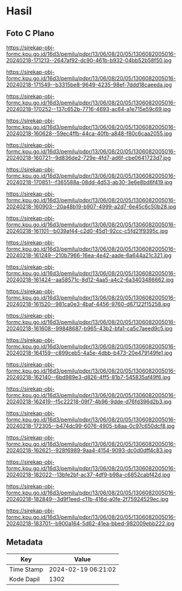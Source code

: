 # Hasil

## Foto C Plano

https://sirekap-obj-formc.kpu.go.id/16d3/pemilu/pdpr/13/06/08/20/05/1306082005016-20240218-171213--2647af92-dc90-461b-b932-04bb52b58f50.jpg

https://sirekap-obj-formc.kpu.go.id/16d3/pemilu/pdpr/13/06/08/20/05/1306082005016-20240218-171549--b3315be8-9649-4235-98ef-7ddd18caeeda.jpg

https://sirekap-obj-formc.kpu.go.id/16d3/pemilu/pdpr/13/06/08/20/05/1306082005016-20240218-170252--137c652b-7716-4693-ac64-a1e715e59c69.jpg

https://sirekap-obj-formc.kpu.go.id/16d3/pemilu/pdpr/13/06/08/20/05/1306082005016-20240218-160628--59ec4ffb-44ca-40fb-a848-f80c6caa2055.jpg

https://sirekap-obj-formc.kpu.go.id/16d3/pemilu/pdpr/13/06/08/20/05/1306082005016-20240218-160721--9d836de2-729e-4fd7-ad6f-cbe0641723d7.jpg

https://sirekap-obj-formc.kpu.go.id/16d3/pemilu/pdpr/13/06/08/20/05/1306082005016-20240218-170851--f365588a-08dd-4d53-ab30-3e6e8bd6f419.jpg

https://sirekap-obj-formc.kpu.go.id/16d3/pemilu/pdpr/13/06/08/20/05/1306082005016-20240218-160903--20a48b19-b907-4999-a2d7-6e45c6c50b28.jpg

https://sirekap-obj-formc.kpu.go.id/16d3/pemilu/pdpr/13/06/08/20/05/1306082005016-20240218-161101--b039af44-c2d0-45d1-92cc-c5fd21f9395c.jpg

https://sirekap-obj-formc.kpu.go.id/16d3/pemilu/pdpr/13/06/08/20/05/1306082005016-20240218-161249--210b7966-16ea-4e42-aade-6a644a21c321.jpg

https://sirekap-obj-formc.kpu.go.id/16d3/pemilu/pdpr/13/06/08/20/05/1306082005016-20240218-161424--aa58571c-8d12-4aa5-a4c2-6a3403486662.jpg

https://sirekap-obj-formc.kpu.go.id/16d3/pemilu/pdpr/13/06/08/20/05/1306082005016-20240218-161520--981ca0e3-4baf-4456-9760-d67122f15258.jpg

https://sirekap-obj-formc.kpu.go.id/16d3/pemilu/pdpr/13/06/08/20/05/1306082005016-20240218-161608--99848687-b965-43b2-bfa1-ca5c7aeed9c5.jpg

https://sirekap-obj-formc.kpu.go.id/16d3/pemilu/pdpr/13/06/08/20/05/1306082005016-20240218-164159--c899ceb5-4a5e-4dbb-b473-20e479149fe1.jpg

https://sirekap-obj-formc.kpu.go.id/16d3/pemilu/pdpr/13/06/08/20/05/1306082005016-20240218-162140--6bd989e3-d826-4ff5-81b7-545835af49f6.jpg

https://sirekap-obj-formc.kpu.go.id/16d3/pemilu/pdpr/13/06/08/20/05/1306082005016-20240218-162419--f5c22218-09f7-4b96-9dde-d76fd396d2b3.jpg

https://sirekap-obj-formc.kpu.go.id/16d3/pemilu/pdpr/13/06/08/20/05/1306082005016-20240218-172305--b474dc99-6076-4905-b8aa-0c97c650dcf8.jpg

https://sirekap-obj-formc.kpu.go.id/16d3/pemilu/pdpr/13/06/08/20/05/1306082005016-20240218-162621--928f6989-9aa4-4154-9093-dc0d0dff4c83.jpg

https://sirekap-obj-formc.kpu.go.id/16d3/pemilu/pdpr/13/06/08/20/05/1306082005016-20240218-182022--13bfe2bf-ac37-4df9-b98a-c6852cabf42d.jpg

https://sirekap-obj-formc.kpu.go.id/16d3/pemilu/pdpr/13/06/08/20/05/1306082005016-20240218-182849--3d9f1eed-c11b-416d-a0fe-2f75924529ec.jpg

https://sirekap-obj-formc.kpu.go.id/16d3/pemilu/pdpr/13/06/08/20/05/1306082005016-20240218-183701--b900a164-5d62-41ea-bbed-982009ebb222.jpg


## Metadata

| Key        | Value               |
| ---------- | ------------------- |
| Time Stamp | 2024-02-19 06:21:02 |
| Kode Dapil | 1302                |



